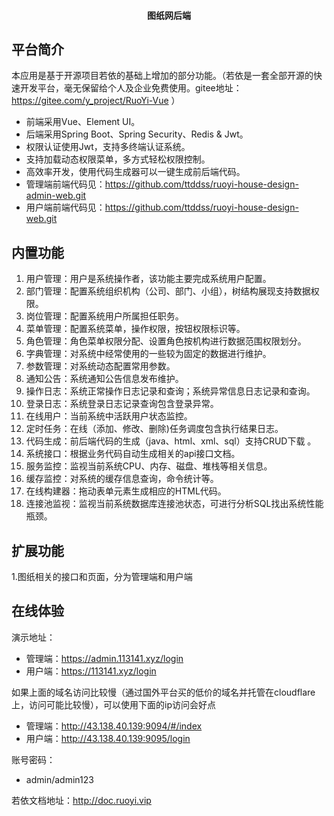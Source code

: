 <h4 align="center">图纸网后端</h4>
<p align="center">
</p>

## 平台简介

本应用是基于开源项目若依的基础上增加的部分功能。（若依是一套全部开源的快速开发平台，毫无保留给个人及企业免费使用。gitee地址：https://gitee.com/y_project/RuoYi-Vue ）

* 前端采用Vue、Element UI。
* 后端采用Spring Boot、Spring Security、Redis & Jwt。
* 权限认证使用Jwt，支持多终端认证系统。
* 支持加载动态权限菜单，多方式轻松权限控制。
* 高效率开发，使用代码生成器可以一键生成前后端代码。
* 管理端前端代码见：https://github.com/ttddss/ruoyi-house-design-admin-web.git
* 用户端前端代码见：https://github.com/ttddss/ruoyi-house-design-web.git

## 内置功能

1.  用户管理：用户是系统操作者，该功能主要完成系统用户配置。
2.  部门管理：配置系统组织机构（公司、部门、小组），树结构展现支持数据权限。
3.  岗位管理：配置系统用户所属担任职务。
4.  菜单管理：配置系统菜单，操作权限，按钮权限标识等。
5.  角色管理：角色菜单权限分配、设置角色按机构进行数据范围权限划分。
6.  字典管理：对系统中经常使用的一些较为固定的数据进行维护。
7.  参数管理：对系统动态配置常用参数。
8.  通知公告：系统通知公告信息发布维护。
9.  操作日志：系统正常操作日志记录和查询；系统异常信息日志记录和查询。
10. 登录日志：系统登录日志记录查询包含登录异常。
11. 在线用户：当前系统中活跃用户状态监控。
12. 定时任务：在线（添加、修改、删除)任务调度包含执行结果日志。
13. 代码生成：前后端代码的生成（java、html、xml、sql）支持CRUD下载 。
14. 系统接口：根据业务代码自动生成相关的api接口文档。
15. 服务监控：监视当前系统CPU、内存、磁盘、堆栈等相关信息。
16. 缓存监控：对系统的缓存信息查询，命令统计等。
17. 在线构建器：拖动表单元素生成相应的HTML代码。
18. 连接池监视：监视当前系统数据库连接池状态，可进行分析SQL找出系统性能瓶颈。

## 扩展功能

1.图纸相关的接口和页面，分为管理端和用户端

## 在线体验
演示地址：
- 管理端：https://admin.113141.xyz/login 
- 用户端：https://113141.xyz/login

如果上面的域名访问比较慢（通过国外平台买的低价的域名并托管在cloudflare上，访问可能比较慢），可以使用下面的ip访问会好点
- 管理端：http://43.138.40.139:9094/#/index
- 用户端：http://43.138.40.139:9095/login

账号密码：
- admin/admin123

若依文档地址：http://doc.ruoyi.vip




